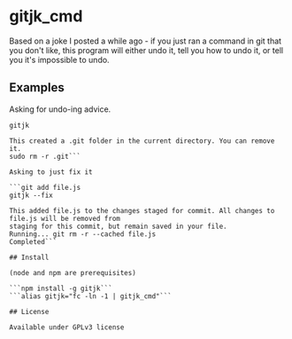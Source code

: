 # gitjk_cmd

Based on a joke I posted a while ago - if you just ran a command in git that you don't like, this
program will either undo it, tell you how to undo it, or tell you it's impossible to undo.

## Examples

Asking for undo-ing advice.

```git init
gitjk

This created a .git folder in the current directory. You can remove it.
sudo rm -r .git```

Asking to just fix it

```git add file.js
gitjk --fix

This added file.js to the changes staged for commit. All changes to file.js will be removed from
staging for this commit, but remain saved in your file.
Running... git rm -r --cached file.js
Completed```

## Install

(node and npm are prerequisites)

```npm install -g gitjk```
```alias gitjk="fc -ln -1 | gitjk_cmd"```

## License

Available under GPLv3 license
